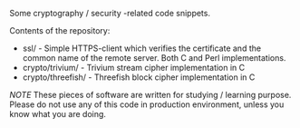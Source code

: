 Some cryptography / security -related code snippets.

Contents of the repository:

* ssl/ - Simple HTTPS-client which verifies the certificate and the common name of the remote server. Both C and Perl implementations.
* crypto/trivium/ - Trivium stream cipher implementation in C
* crypto/threefish/ - Threefish block cipher implementation in C

*NOTE* These pieces of software are written for studying / learning purpose. Please do not use any of this code in production environment, unless you know what you are doing.
